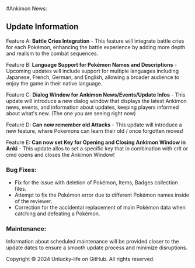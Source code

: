 #Ankimon News:
## Update Information

Feature A: **Battle Cries Integration** - This feature will integrate battle cries for each Pokémon, enhancing the battle experience by adding more depth and realism to the combat sequences.

Feature B: **Language Support for Pokémon Names and Descriptions** - Upcoming updates will include support for multiple languages including Japanese, French, German, and English, allowing a broader audience to enjoy the game in their native language.

Feature C: **Dialog Window for Ankimon News/Events/Update Infos** - This update will introduce a new dialog window that displays the latest Ankimon news, events, and information about updates, keeping players informed about what's new. (The one you are seeing right now)

Feature D: **Can now remember old Attacks** - This update will introduce a new feature, where Pokemons can learn their old / once forgotten moves!

Feature E: **Can now set Key for Opening and Closing Ankimon Window in Anki** - This update allos to set a specific key that in combination with crlt or cmd opens and closes the Ankimon Window!

### Bug Fixes:

- Fix for the issue with deletion of Pokémon, Items, Badges collection files.
- Attempt to fix the Pokémon error due to different Pokémon names inside of the reviewer.
- Correction for the accidental replacement of main Pokémon data when catching and defeating a Pokémon.

### Maintenance:

Information about scheduled maintenance will be provided closer to the update dates to ensure a smooth update process and minimize disruptions.

Copyright © 2024 Unlucky-life on GitHub. All rights reserved.
